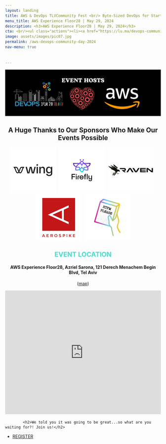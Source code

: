 ```yaml
---
layout: landing
title: AWS & DevOps TLVCommunity Fest <br/> Byte-Sized DevOps for Startups 2024 
menu_title: AWS Experience Floor28 | May 29, 2024
description: <h3>AWS Experience Floor28 | May 29, 2024</h3>
cta: <br/><ul class="actions"><li><a href="https://lu.ma/devops-community-day-2024" class="button special fit" target="_blank"> REGISTER NOW</a></li></ul>
image: assets/images/pic07.jpg
permalink: /aws-devops-community-day-2024
nav-menu: true


---
```


<!-- Main -->
<div id="main" class="alt">

<!-- One -->
<section id="one">
	<div class="inner">


 <div class="box" style="text-align: center;">

<img src="/assets/images/devops-community-day-crop2.jpg">		

<h2> A Huge Thanks to Our Sponsors Who Make Our Events Possible </h2>
 <a href="https://wing.cloud"
        target="_blank"><img src="/assets/images/sponsor-logos/wing-2-logo-SQ.png"
             width="150px"></a>&nbsp;&nbsp;<a
        href="https://firefly.ai"
        target="_blank"><img src="/assets/images/sponsor-logos/firefly-logo-SQ.png" width="150px"></a>&nbsp;&nbsp;<a
        href="https://raven.io"
        target="_blank"><img src="/assets/images/sponsor-logos/raven-logo-SQ.png" width="150px"></a>&nbsp;&nbsp;<a
        href="https://aerospike.com"
        target="_blank"><img src="/assets/images/sponsor-logos/aerospike-SQ.png" width="150px"></a>&nbsp;&nbsp;<a
        href="https://rtfmplease.dev"
        target="_blank"><img src="/assets/images/sponsor-logos/rtfm-SQ.png" width="150px"></a>

</div>

               
<a id="agenda"></a>

<script src="https://static.elfsight.com/platform/platform.js" data-use-service-core defer></script>
<div class="elfsight-app-03ed32cd-8162-4e3d-b015-e473714a328f" data-elfsight-app-lazy></div>


</div>
<div class="inner">

 <div class="box" style="text-align: center;">
       <h2 style="text-transform: uppercase; color: turquoise;">EVENT LOCATION</h2>
       <h4>AWS Experience Floor28, Azriel Sarona, 121 Derech Menachem Begin Blvd, Tel Aviv</h4>
       <p>(<a href="https://maps.app.goo.gl/wb6LNQ1GHuvdSLsVA" target="_blank">map</a>)</p>
  
   <p style="text-align: center;"> <iframe src="https://www.google.com/maps/embed?pb=!1m18!1m12!1m3!1d3380.905497353656!2d34.786448976433775!3d32.071804673966376!2m3!1f0!2f0!3f0!3m2!1i1024!2i768!4f13.1!3m3!1m2!1s0x151d4b9c4620ee5b%3A0xa060857953cd4476!2sAzrieli%20Sarona%20Tower!5e0!3m2!1sen!2sil!4v1712752726113!5m2!1sen!2sil" width="100%" height="400" style="border:0;" allowfullscreen="" loading="lazy"></iframe></p>

</div>


<a id="register"></a>

			<h2>We told you it was going to be great...so what are you waiting for?! Join us!</h2>
<ul class="actions">
                    <li><a href="https://lu.ma/devops-community-day-2024" class="button next">REGISTER</a></li>
                </ul>

</div>

